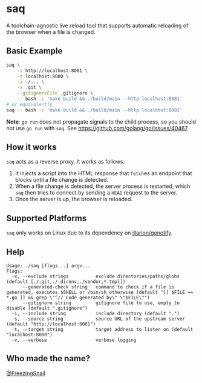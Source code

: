 # saq

A toolchain-agnostic live reload tool that supports automatic reloading of the
browser when a file is changed.

## Basic Example

```sh
saq \
    -s http://localhost:8081 \
    -t localhost:8080 \
    -i ./... \
    -x .git \
    --gitignoreFile .gitignore \
    -- bash -c 'make build && ./build/main --http localhost:8081'
# or equivalently
saq -- bash -c 'make build && ./build/main --http localhost:8081'
```

**Note**: `go run` does not propagate signals to the child process, so you
should not use `go run` with `saq`. See https://github.com/golang/go/issues/40467.

## How it works

`saq` acts as a reverse proxy. It works as follows:

1. It injects a script into the HTML response that `fetch`es an endpoint that
   blocks until a file change is detected.
2. When a file change is detected, the server process is restarted, which `saq`
   then tries to connect by sending a `HEAD` request to the server.
3. Once the server is up, the browser is reloaded.

## Supported Platforms

`saq` only works on Linux due to its dependency on [illarion/gonotify](https://github.com/illarion/gonotify).

## Help

    Usage: ./saq [flags...] argv...
    Flags:
      -x, --exclude strings          exclude directories/paths/globs (default [./.git,./.direnv,./vendor,*.tmpl])
          --generated-check string   command to check if a file is generated, executes $SHELL or /bin/sh otherwise (default "[[ $FILE == *.go ]] && grep \"^// Code generated by\" \"$FILE\"")
          --gitignore string         gitignore file to use, empty to disable (default ".gitignore")
      -i, --include string           include directory (default ".")
      -s, --source string            source URL of the upstream server (default "http://localhost:8081")
      -t, --target string            target address to listen on (default "localhost:8080")
      -v, --verbose                  verbose logging

## Who made the name?

[@FreezingSnail](https://github.com/freezingsnail)
